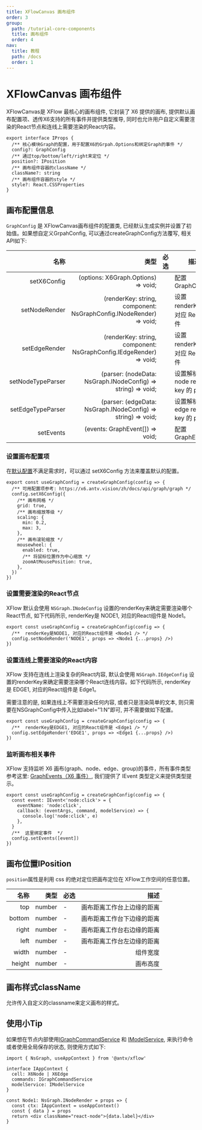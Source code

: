```yaml
---
title: XFlowCanvas 画布组件
order: 3
group:
  path: /tutorial-core-components
  title: 画布组件
  order: 4
nav:
  title: 教程
  path: /docs
  order: 1
---
```


# XFlowCanvas 画布组件

XFlowCanvas是 XFlow 最核心的画布组件, 它封装了 X6 提供的画布, 提供默认画布配置项、透传X6支持的所有事件并提供类型推导, 同时也允许用户自定义需要渲染的React节点和连线上需要渲染的React内容。


```tsx | pure
export interface IProps {
  /** 核心模块Graph的配置，用于配置X6的Grpah.Options和绑定Graph的事件 */
  config?: GraphConfig
  /** 通过top/bottom/left/right来定位 */
  position?: IPosition
  /** 画布组件容器的className */
  className?: string
  /** 画布组件容器的style */
  style?: React.CSSProperties
}
```

## 画布配置信息

`GraphConfig` 是 XFlowCanvas画布组件的配置类, 已经默认生成实例并设置了初始值。如果想自定义GrpahConfig, 可以通过createGraphConfig方法覆写, 相关API如下:

|              名称 |                                                              类型 | 必选 | 描述                               |
|----------------: | -----------------------------------------------------------------:| ---: | ---------------------------------- |
|      setX6Config |            (options: X6Graph.Options) => void;                   |      | 配置 GraphOptions          |
|    setNodeRender |(renderKey: string, component: NsGraphConfig.INodeRender) => void;|      | 设置 renderKey 和对应 React 组件 |
|    setEdgeRender |(renderKey: string, component: NsGraphConfig.IEdgeRender) => void;|      | 设置 renderKey 和对应 React 组件 |
|setNodeTypeParser |      (parser: (nodeData: NsGraph.INodeConfig) => string) => void;|      | 设置解析 node render key 的 parser |
|setEdgeTypeParser |      (parser: (edgeData: NsGraph.INodeConfig) => string) => void;|      | 设置解析 edge render key 的 parser |
|        setEvents |                (events: GraphEvent[]) => void;                   |      | 配置 GraphEvents                  |


### 设置画布配置项

在[默认配置](/api/interface/graph)不满足需求时，可以通过 setX6Config 方法来覆盖默认的配置。

```tsx | pure
export const useGraphConfig = createGraphConfig(config => {
  /** 可用配置项参考: https://x6.antv.vision/zh/docs/api/graph/graph */
  config.setX6Config({
    /** 画布网格 */
    grid: true,
    /** 画布缩放等级 */
    scaling: {
      min: 0.2,
      max: 3,
    },
    /** 画布滚轮缩放 */
    mousewheel: {
      enabled: true,
      /** 将鼠标位置作为中心缩放 */
      zoomAtMousePosition: true,
    },
  })
})
```

### 设置需要渲染的React节点

XFlow 默认会使用 `NSGraph.INodeConfig` 设置的renderKey来确定需要渲染哪个React节点, 如下代码所示, renderKey是 NODE1, 对应的React组件是 Node1。

```tsx | pure
export const useGraphConfig = createGraphConfig(config => {
  /**  renderKey是NODE1, 对应的React组件是 <Node1 /> */
  config.setNodeRender('NODE1', props => <Node1 {...props} />)
})
```

### 设置连线上需要渲染的React内容

XFlow 支持在连线上渲染复杂的React内容, 默认会使用 `NSGraph.IEdgeConfig` 设置的renderKey来确定需要渲染哪个React连线内容。如下代码所示, renderKey是 EDGE1, 对应的React组件是 Edge1。

需要注意的是, 如果连线上不需要渲染任何内容, 或者只是渲染简单的文本, 则只需要在NSGraphConfig中传入比如label="1:N"即可, 并不需要做如下配置。

```tsx | pure
export const useGraphConfig = createGraphConfig(config => {
  /**  renderKey是EDGE1, 对应的React组件是 <Edge1 /> */
  config.setEdgeRender('EDGE1', props => <Edge1 {...props} />)
})
```

### 监听画布相关事件

XFlow 支持监听 X6 画布(graph、node、edge、group)的事件，所有事件类型参考这里: [GraphEvents（X6 事件）](https://x6.antv.vision/zh/docs/tutorial/intermediate/events), 我们提供了 IEvent 类型定义来提供类型提示。

```tsx | pure
export const useGraphConfig = createGraphConfig(config => {
  const event: IEvent<'node:click'> = {
    eventName: 'node:click',
    callback: (eventArgs, command, modelService) => {
      console.log('node:click', e)
    },
  }
  /**  这里绑定事件  */
  config.setEvents([event])
})
```

## 画布位置IPosition

`position`属性是利用 css 的绝对定位把画布定位在 XFlow工作空间的任意位置。

|   名称  |   类型 |  必选 |                     描述 |
| -----: | -----: |----| -------------------------: |
|    top | number |-   | 画布距离工作台上边缘的距离    |
| bottom | number |-   | 画布距离工作台下边缘的距离    |
|  right | number |-   | 画布距离工作台右边缘的距离    |
|   left | number |-   | 画布距离工作台左边缘的距离    |
|  width | number |-   |                组件宽度    |
| height | number |-   |                画布高度    |

## 画布样式className

允许传入自定义的classname来定义画布的样式。


## 使用小Tip

如果想在节点内部使用[IGraphCommandService](/api/interface/command#igraphcommandservice) 和 [IModelService](/api/interface/model#imodelservice), 来执行命令或者使用全局保存的状态, 则使用方式如下:

```tsx | pure
import { NsGraph, useAppContext } from '@antv/xflow'

interface IAppContext {
  cell: X6Node | X6Edge
  commands: IGraphCommandService
  modelService: IModelService
}

const Node1: NsGraph.INodeRender = props => {
  const ctx: IAppContext = useAppContext()
  const { data } = props
  return <div className="react-node">{data.label}</div>
}
```